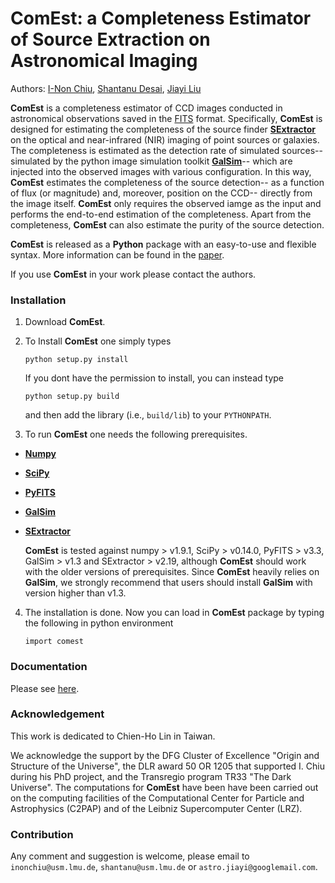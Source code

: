 # ComEst: a Completeness Estimator of Source Extraction on Astronomical Imaging

Authors: 
[I-Non Chiu](inonchiu@usm.lmu.de), [Shantanu Desai](shantanu@usm.lmu.de), [Jiayi Liu](astro.jiayi@googlemail.com)

**ComEst** is a completeness estimator of CCD images conducted in astronomical observations saved in the [FITS](http://fits.gsfc.nasa.gov/fits_documentation.html) format. Specifically, **ComEst** is designed for estimating the completeness of the source finder **[SExtractor](http://www.astromatic.net/software/sextractor)** on the optical and near-infrared (NIR) imaging of point sources or galaxies. The completeness is estimated as the detection rate of simulated sources-- simulated by the python image simulation toolkit **[GalSim](https://github.com/GalSim-developers/GalSim)**-- which are injected into the observed images with various configuration. In this way, **ComEst** estimates the completeness of the source detection-- as a function of flux (or magnitude) and, moreover, position on the CCD-- directly from the image itself. **ComEst** only requires the observed iamge as the input and performs the end-to-end estimation of the completeness. Apart from the completeness, **ComEst** can also estimate the purity of the source detection. 

**ComEst** is released as a **Python** package with an easy-to-use and flexible syntax. More information can be found in the [paper](http://www.usm.uni-muenchen.de/people/inonchiu/ComEst.pdf).

If you use **ComEst** in your work please contact the authors.


### Installation

 1. Download **ComEst**.

 2. To Install **ComEst** one simply types
    
    ```
    python setup.py install
    ```
    
    If you dont have the permission to install, you can instead type
    
    ```
    python setup.py build
    ```
    
    and then add the library (i.e., `build/lib`) to your `PYTHONPATH`.

 3. To run **ComEst** one needs the following prerequisites.

  - **[Numpy](http://www.numpy.org/)** 
  - **[SciPy](http://www.scipy.org/)**
  - **[PyFITS](http://www.stsci.edu/institute/software_hardware/pyfits/Download)**
  - **[GalSim](https://github.com/GalSim-developers/GalSim)** 
  - **[SExtractor](http://www.astromatic.net/software/sextractor)**

    **ComEst** is tested against numpy > v1.9.1, SciPy > v0.14.0, PyFITS > v3.3, GalSim > v1.3 and SExtractor > v2.19, although **ComEst** should work with the older versions of prerequisites. Since **ComEst** heavily relies on **GalSim**, we strongly recommend that users should install **GalSim** with version higher than v1.3.

 4. The installation is done. Now you can load in **ComEst** package by typing the following in python environment 
    
    ```
    import comest
    ```

### Documentation

Please see [here](http://www.usm.uni-muenchen.de/people/inonchiu/ComEst/index.html).

### Acknowledgement

This work is dedicated to Chien-Ho Lin in Taiwan. 

We acknowledge the support by the DFG Cluster of Excellence "Origin and Structure of the Universe", the DLR award 50 OR 1205 that supported I. Chiu during his PhD project, and the Transregio program TR33 "The Dark Universe". 
The computations for **ComEst** have been have been carried out on the computing facilities of the Computational Center for Particle and Astrophysics (C2PAP) and of the Leibniz Supercomputer Center (LRZ).



### Contribution

Any comment and suggestion is welcome, please email to `inonchiu@usm.lmu.de`, `shantanu@usm.lmu.de` or `astro.jiayi@googlemail.com`.


